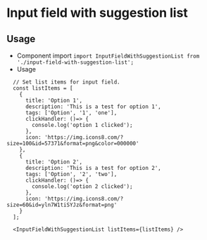 # Input field with suggestion list

## Usage
* Сomponent import
```import InputFieldWithSuggestionList from './input-field-with-suggestion-list';```
* Usage
```
  // Set list items for input field.
  const listItems = [
    {
      title: 'Option 1',
      description: 'This is a test for option 1',
      tags: ['Option', '1', 'one'],
      clickHandler: ()=> {
        console.log('option 1 clicked');
      },
      icon: 'https://img.icons8.com/?size=100&id=57371&format=png&color=000000'
    },
    {
      title: 'Option 2',
      description: 'This is a test for option 2',
      tags: ['Option', '2', 'two'],
      clickHandler: ()=> {
        console.log('option 2 clicked');
      },
      icon: 'https://img.icons8.com/?size=60&id=yln7W1tiSYJz&format=png'
    }
  ];

  <InputFieldWithSuggestionList listItems={listItems} />
```
